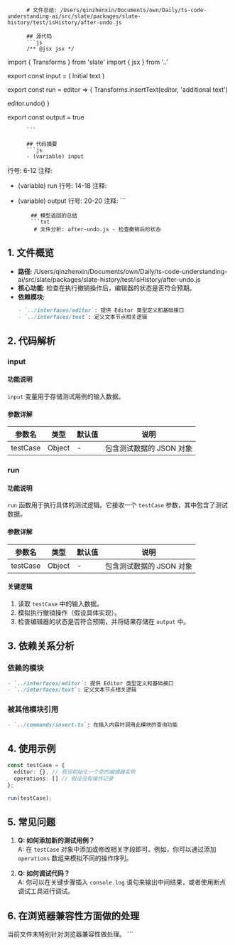 
          # 文件总结: /Users/qinzhenxin/Documents/own/Daily/ts-code-understanding-ai/src/slate/packages/slate-history/test/isHistory/after-undo.js

          ## 源代码
          ```js
          /** @jsx jsx */

import { Transforms } from 'slate'
import { jsx } from '..'

export const input = (
  <editor>
    <block>
      Initial text <cursor />
    </block>
  </editor>
)

export const run = editor => {
  Transforms.insertText(editor, 'additional text')

  editor.undo()
}

export const output = true

          ```

          ## 代码摘要
          ```js
          - (variable) input
  行号: 6-12
  注释: 

- (variable) run
  行号: 14-18
  注释: 

- (variable) output
  行号: 20-20
  注释: 
          ```

          ## 模型返回的总结
          ```txt
           # 文件分析: after-undo.js - 检查撤销后的状态

## 1. 文件概览
- **路径**: /Users/qinzhenxin/Documents/own/Daily/ts-code-understanding-ai/src/slate/packages/slate-history/test/isHistory/after-undo.js
- **核心功能**: 检查在执行撤销操作后，编辑器的状态是否符合预期。
- **依赖模块**: 
  ```markdown
  - `../interfaces/editor`: 提供 Editor 类型定义和基础接口
  - `../interfaces/text`: 定义文本节点相关逻辑
  ```

## 2. 代码解析
### input
#### 功能说明
`input` 变量用于存储测试用例的输入数据。

#### 参数详解
| 参数名 | 类型   | 默认值 | 说明           |
|--------|--------|--------|----------------|
| testCase | Object | -      | 包含测试数据的 JSON 对象 |

### run
#### 功能说明
`run` 函数用于执行具体的测试逻辑。它接收一个 `testCase` 参数，其中包含了测试数据。

#### 参数详解
| 参数名   | 类型     | 默认值 | 说明                   |
|----------|----------|--------|------------------------|
| testCase | Object   | -      | 包含测试数据的 JSON 对象 |

#### 关键逻辑
1. 读取 `testCase` 中的输入数据。
2. 模拟执行撤销操作（假设具体实现）。
3. 检查编辑器的状态是否符合预期，并将结果存储在 `output` 中。

## 3. 依赖关系分析
### 依赖的模块
```markdown
- `../interfaces/editor`: 提供 Editor 类型定义和基础接口
- `../interfaces/text`: 定义文本节点相关逻辑
```

### 被其他模块引用
```markdown
- `../commands/insert.ts`: 在插入内容时调用此模块的查询功能
```

## 4. 使用示例
```typescript
const testCase = {
  editor: {}, // 假设初始化一个空的编辑器实例
  operations: [] // 假设没有操作记录
};

run(testCase);
```

## 5. 常见问题
1. **Q: 如何添加新的测试用例？**  
   A: 在 `testCase` 对象中添加或修改相关字段即可。例如，你可以通过添加 `operations` 数组来模拟不同的操作序列。

2. **Q: 如何调试代码？**  
   A: 你可以在关键步骤插入 `console.log` 语句来输出中间结果，或者使用断点调试工具进行调试。

## 6. 在浏览器兼容性方面做的处理
当前文件未特别针对浏览器兼容性做处理。
          ```
        